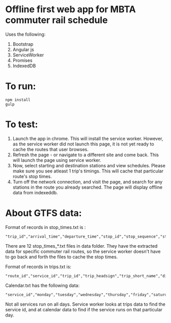 # Offline first web app for MBTA commuter rail schedule

Uses the following:

1. Bootstrap
2. Angular js
3. ServiceWorker
4. Promises
5. IndexedDB

# To run:

```
npm install
gulp
```

# To test:

1. Launch the app in chrome. This will install the service worker. However, as the service worker did not launch this page, it is not yet ready to cache the routes that user browses.
2. Refresh the page - or navigate to a different site and come back. This will launch the page using service worker.
3. Now, select starting and destination stations and view schedules. Please make sure you see atleast 1 trip's timings. This will cache that particular route's stop times.
4. Turn off the network connection, and visit the page, and search for any stations in the route you already searched. The page will display offline data from indexeddb.

# About GTFS data:

Format of records in stop_times.txt is :

```
"trip_id","arrival_time","departure_time","stop_id","stop_sequence","stop_headsign","pickup_type","drop_off_type"
```
There are 12 stop_times_*.txt files in data folder. They have the extracted data for specific commuter rail routes, so the service worker doesn't have to go back and forth the files to cache the stop times.

Format of records in trips.txt is:

```
"route_id","service_id","trip_id","trip_headsign","trip_short_name","direction_id","block_id","shape_id","wheelchair_accessible"
```

Calendar.txt has the following data:

```
"service_id","monday","tuesday","wednesday","thursday","friday","saturday","sunday","start_date","end_date"
```

Not all services run on all days. Service worker looks at trips data to find the service id, and at calendar data to find if the service runs on that particular day.